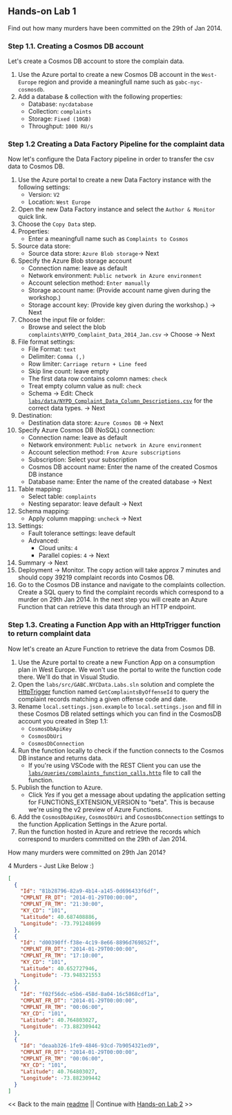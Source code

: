 ## Hands-on Lab 1

Find out how many murders have been committed on the 29th of Jan 2014.

### Step 1.1. Creating a Cosmos DB account

Let's create a Cosmos DB account to store the complain data.

1. Use the Azure portal to create a new Cosmos DB account in the `West-Europe` region and provide a meaningfull name such as `gabc-nyc-cosmosdb`.
2. Add a database & collection with the following properties:
    - Database: `nycdatabase`
    - Collection: `complaints`
    - Storage: `Fixed (10GB)`
    - Throughput: `1000 RU/s`

### Step 1.2 Creating a Data Factory Pipeline for the complaint data

Now let's configure the Data Factory pipeline in order to transfer the csv data to Cosmos DB.

1. Use the Azure portal to create a new Data Factory instance with the following settings:
    - Version: `V2`
    - Location: `West Europe`
2. Open the new Data Factory instance and select the `Author & Monitor` quick link. 
3. Choose the `Copy Data` step.
4. Properties:
    - Enter a meaningfull name such as `Complaints to Cosmos`
5. Source data store:
    - Source data store: `Azure Blob storage`-> Next
6. Specify the Azure Blob storage account
    - Connection name: leave as default
    - Network environment: `Public network in Azure environment`
    - Account selection method: `Enter manually`
    - Storage account name: (Provide account name given during the workshop.)
    - Storage account key: (Provide key given during the workshop.) -> Next
7. Choose the input file or folder:
    - Browse and select the blob `complaints\NYPD_Complaint_Data_2014_Jan.csv` -> Choose -> Next
8. File format settings:
    - File Format: `text`
    - Delimiter: `Comma (,)`
    - Row limiter: `Carriage return + Line feed`
    - Skip line count: leave empty
    - The first data row contains colomn names: `check`
    - Treat empty column value as null: `check`
    - Schema -> Edit: Check [`labs/data/NYPD_Complaint_Data_Column_Descriptions.csv`](labs/data/NYPD_Complaint_Data_Column_Description.csv) for the correct data types. -> Next
9. Destination:
    - Destination data store: `Azure Cosmos DB` -> Next
10. Specify Azure Cosmos DB (NoSQL) connection:
    - Connection name: leave as default
    - Network environment: `Public network in Azure environment`
    - Account selection method: `From Azure subscriptions`
    - Subscription: Select your subscription
    - Cosmos DB account name: Enter the name of the created Cosmos DB instance
    - Database name: Enter the name of the created database -> Next
11. Table mapping:
    - Select table: `complaints` 
    - Nesting separator: leave default -> Next
12. Schema mapping:
    - Apply column mapping: `uncheck` -> Next
13.  Settings:
     - Fault tolerance settings: leave default
     - Advanced:
        - Cloud units: `4`
        - Parallel copies: `4` -> Next
14. Summary -> Next
15. Deployment -> Monitor. The copy action will take approx 7 minutes and should copy 39219 complaint records into Cosmos DB.
16. Go to the Cosmos DB instance and navigate to the complaints collection. Create a SQL query to find the complaint records which correspond to a murder on 29th Jan 2014. In the next step you will create an Azure Function that can retrieve this data through an HTTP endpoint.

### Step 1.3. Creating a Function App with an HttpTrigger function to return complaint data

Now let's create an Azure Function to retrieve the data from Cosmos DB.

1. Use the Azure portal to create a new Function App on a consumption plan in West Europe. We won't use the portal to write the function code there. We'll do that in Visual Studio.
2. Open the `labs/src/GABC.NYCData.Labs.sln` solution and complete the [HttpTrigger](https://docs.microsoft.com/en-us/azure/azure-functions/functions-bindings-http-webhook) function named `GetComplaintsByOffenseId` to query the complaint records matching a given offense code and date. 
3. Rename `local.settings.json.example` to `local.settings.json` and fill in these Cosmos DB related settings which you can find in the CosmosDB account you created in Step 1.1:
    - `CosmosDbApiKey`
    - `CosmosDbUri`
    - `CosmosDbConnection`
4. Run the function locally to check if the function connects to the Cosmos DB instance and returns data. 
    - If you're using VSCode with the REST Client you can use the [`labs/queries/complaints_function_calls.http`](labs/queries/complaints_function_calls.http) file to call the function.
5. Publish the function to Azure. 
    - Click _Yes_ if you get a message about updating the application setting for FUNCTIONS_EXTENSION_VERSION to "beta". This is because we're using the v2 preview of Azure Functions.
6. Add the `CosmosDbApiKey`, `CosmosDbUri` and `CosmosDbConnection` settings to the function Application Settings in the Azure portal.
7. Run the function hosted in Azure and retrieve the records which correspond to murders committed on the 29th of Jan 2014. 

How many murders were committed on 29th Jan 2014?

4 Murders - Just Like Below :)

```json
[
  {
    "Id": "81b28796-82a9-4b14-a145-0d696433f6df",
    "CMPLNT_FR_DT": "2014-01-29T00:00:00",
    "CMPLNT_FR_TM": "21:30:00",
    "KY_CD": "101",
    "Latitude": 40.687408886,
    "Longitude": -73.791248699
  },
  {
    "Id": "d00390ff-f38e-4c19-8e66-8896d769852f",
    "CMPLNT_FR_DT": "2014-01-29T00:00:00",
    "CMPLNT_FR_TM": "17:10:00",
    "KY_CD": "101",
    "Latitude": 40.652727946,
    "Longitude": -73.948321553
  },
  {
    "Id": "f02f56dc-e5b6-458d-8a04-16c5868cdf1a",
    "CMPLNT_FR_DT": "2014-01-29T00:00:00",
    "CMPLNT_FR_TM": "00:06:00",
    "KY_CD": "101",
    "Latitude": 40.764803027,
    "Longitude": -73.882309442
  },
  {
    "Id": "deaab326-1fe9-4846-93cd-7b9054321ed9",
    "CMPLNT_FR_DT": "2014-01-29T00:00:00",
    "CMPLNT_FR_TM": "00:06:00",
    "KY_CD": "101",
    "Latitude": 40.764803027,
    "Longitude": -73.882309442
  }
]
```

<< Back to the main [readme](readme.md) || Continue with [Hands-on Lab 2](lab2.md) >>
 
